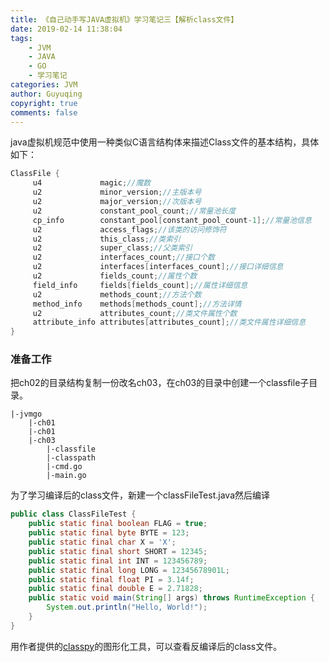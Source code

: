 ```yaml
---
title: 《自己动手写JAVA虚拟机》学习笔记三【解析class文件】
date: 2019-02-14 11:38:04
tags:
    - JVM
    - JAVA
    - GO
    - 学习笔记
categories: JVM
author: Guyuqing
copyright: true
comments: false
---
```

java虚拟机规范中使用一种类似C语言结构体来描述Class文件的基本结构，具体如下：
```java
ClassFile {
     u4             magic;//魔数
     u2             minor_version;//主版本号
     u2             major_version;//次版本号
     u2             constant_pool_count;//常量池长度
     cp_info        constant_pool[constant_pool_count-1];//常量池信息
     u2             access_flags;//该类的访问修饰符
     u2             this_class;//类索引
     u2             super_class;//父类索引
     u2             interfaces_count;//接口个数
     u2             interfaces[interfaces_count];//接口详细信息
     u2             fields_count;//属性个数
     field_info     fields[fields_count];//属性详细信息
     u2             methods_count;//方法个数
     method_info    methods[methods_count];//方法详情
     u2             attributes_count;//类文件属性个数
     attribute_info attributes[attributes_count];//类文件属性详细信息
}
```
### 准备工作

把ch02的目录结构复制一份改名ch03，在ch03的目录中创建一个classfile子目录。
```base
|-jvmgo
    |-ch01
    |-ch01
    |-ch03
        |-classfile
        |-classpath
        |-cmd.go
        |-main.go
```
为了学习编译后的class文件，新建一个classFileTest.java然后编译
```java
public class ClassFileTest {
    public static final boolean FLAG = true;
    public static final byte BYTE = 123;
    public static final char X = 'X';
    public static final short SHORT = 12345;
    public static final int INT = 123456789;
    public static final long LONG = 12345678901L;
    public static final float PI = 3.14f;
    public static final double E = 2.71828;
    public static void main(String[] args) throws RuntimeException {
        System.out.println("Hello, World!");
    }
}
```
用作者提供的[classpy](https://github.com/zxh0/classpy)的图形化工具，可以查看反编译后的class文件。